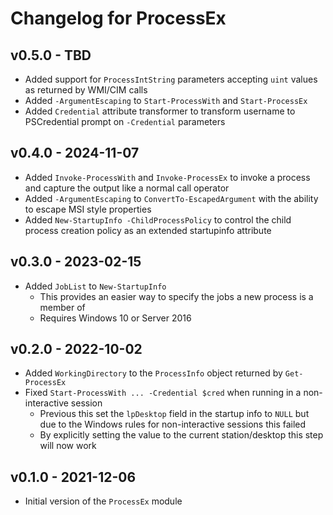 # Changelog for ProcessEx

## v0.5.0 - TBD

* Added support for `ProcessIntString` parameters accepting `uint` values as returned by WMI/CIM calls
* Added `-ArgumentEscaping` to `Start-ProcessWith` and `Start-ProcessEx`
* Added `Credential` attribute transformer to transform username to PSCredential prompt on `-Credential` parameters

## v0.4.0 - 2024-11-07

* Added `Invoke-ProcessWith` and `Invoke-ProcessEx` to invoke a process and capture the output like a normal call operator
* Added `-ArgumentEscaping` to `ConvertTo-EscapedArgument` with the ability to escape MSI style properties
* Added `New-StartupInfo -ChildProcessPolicy` to control the child process creation policy as an extended startupinfo attribute

## v0.3.0 - 2023-02-15

* Added `JobList` to `New-StartupInfo`
  * This provides an easier way to specify the jobs a new process is a member of
  * Requires Windows 10 or Server 2016

## v0.2.0 - 2022-10-02

* Added `WorkingDirectory` to the `ProcessInfo` object returned by `Get-ProcessEx`
* Fixed `Start-ProcessWith ... -Credential $cred` when running in a non-interactive session
  * Previous this set the `lpDesktop` field in the startup info to `NULL` but due to the Windows rules for non-interactive sessions this failed
  * By explicitly setting the value to the current station/desktop this step will now work

## v0.1.0 - 2021-12-06

* Initial version of the `ProcessEx` module
